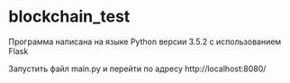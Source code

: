 # blockchain_test

Программа написана на языке Python версии 3.5.2 с использованием Flask

Запустить файл main.py и перейти по адресу http://localhost:8080/
